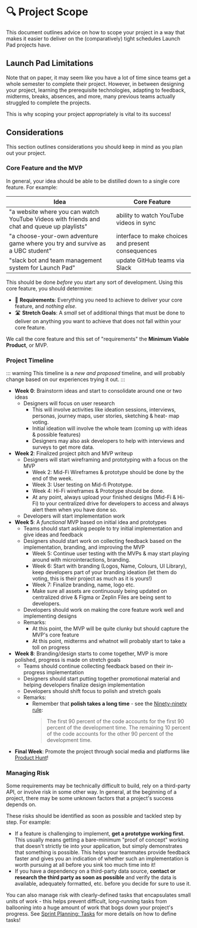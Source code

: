 # 🔍 Project Scope <Badge type="tip" text="updated"/>

This document outlines advice on how to scope your project in a way that makes it easier to deliver on the (comparatively) tight schedules Launch Pad projects have.

## Launch Pad Limitations

Note that on paper, it may seem like you have a lot of time since teams get a whole semester to complete their project. However, in between designing your project, learning the prerequisite technologies, adapting to feedback, midterms, breaks, absences, and more, many previous teams actually struggled to complete the projects.

This is why scoping your project appropriately is vital to its success!

## Considerations

This section outlines considerations you should keep in mind as you plan out your project.

### Core Feature and the MVP

In general, your idea should be able to be distilled down to a single core feature. For example:

| Idea | Core Feature |
|------|--------------|
| "a website where you can watch YouTube Videos with friends and chat and queue up playlists" | ability to watch YouTube videos in sync
| "a choose-your-own adventure game where you try and survive as a UBC student" | interface to make choices and present consequences
| "slack bot and team management system for Launch Pad" | update GitHub teams via Slack

This should be done *before* you start any sort of development. Using this core feature, you should determine:

* 💪 **Requirements**: Everything you need to achieve to deliver your core feature, and *nothing else*.
* 🛣 **Stretch Goals**: A *small* set of additional things that must be done to deliver on anything you want to achieve that does not fall within your core feature.

We call the core feature and this set of "requirements" the **Minimum Viable Product**, or MVP.

### Project Timeline

::: warning
This timeline is a *new and proposed* timeline, and will probably change based on our experiences trying it out.
:::

* **Week 0**: Brainstorm ideas and start to consolidate around one or two ideas
  * Designers will focus on user research
    * This will involve activities like ideation sessions, interviews, personas, journey maps, user stories, sketching & heat-  map voting.
    * Initial ideation will involve the whole team (coming up with ideas & possible features)
    * Designers may also ask developers to help with interviews and surveys to get more data.
* **Week 2**: Finalized project pitch and MVP writeup
  * Designers will start wireframing and prototyping with a focus on the MVP
    * Week 2: Mid-Fi Wireframes & prototype should be done by the end of the week.
    * Week 3: User testing on Mid-fi Prototype.
    * Week 4: Hi-Fi wireframes & Prototype should be done.
    * At any point, always upload your finished designs (Mid-Fi & Hi-Fi) to your centralized drive for developers to access and always alert them when you have done so.
  * Developers will start implementation work
* **Week 5**: A *functional* MVP based on initial idea and prototypes
  * Teams should start asking people to try initial implementation and give ideas and feedback
  * Designers should start work on collecting feedback based on the implementation, branding, and improving the MVP
    * Week 5: Continue user testing with the MVPs & may start playing around with microinteractions, branding.
    * Week 6: Start with branding (Logos, Name, Colours, UI Library), keep developers part of your branding ideation (let them do voting, this is their project as much as it is yours!)
    * Week 7: Finalize branding, name, logo etc. 
    * Make sure all assets are continuously being updated on centralized drive & Figma or Zeplin Files are being sent to developers.
  * Developers should work on making the core feature work well and implementing designs
  * Remarks:
    * At this point, the MVP will be quite clunky but should capture the MVP's core feature
    * At this point, midterms and whatnot will probably start to take a toll on progress
* **Week 8**: Branding/design starts to come together, MVP is more polished, progress is made on stretch goals
  * Teams should continue collecting feedback based on their in-progress implementation
  * Designers should start putting together promotional material and helping developers finalize design implementation
  * Developers should shift focus to polish and stretch goals
  * Remarks:
    * Remember that **polish takes a long time** - see the [Ninety-ninety rule](https://en.wikipedia.org/wiki/Ninety-ninety_rule):
      > The first 90 percent of the code accounts for the first 90 percent of the development time. The remaining 10 percent of the code accounts for the other 90 percent of the development time.
* **Final Week**: Promote the project through social media and platforms like [Product Hunt](https://www.producthunt.com/)!

### Managing Risk

Some requirements may be technically difficult to build, rely on a third-party API, or involve risk in some other way. In general, at the beginning of a project, there may be some unknown factors that a project's success depends on.

These risks should be identified as soon as possible and tackled step by step. For example:

* If a feature is challenging to implement, **get a prototype working first**. This usually means getting a bare-minimum "proof of concept" working that doesn't strictly tie into your application, but simply demonstrates that something is possible. This helps your teammates provide feedback faster and gives you an indication of whether such an implementation is worth pursuing at all before you sink too much time into it!
* If you have a dependency on a third-party data source, **contact or research the third party as soon as possible** and verify the data is available, adequately formatted, etc. before you decide for sure to use it.

You can also manage risk with clearly-defined tasks that encapsulates small units of work - this helps prevent difficult, long-running tasks from ballooning into a huge amount of work that bogs down your project's progress. See [Sprint Planning: Tasks](./sprints.md#tasks) for more details on how to define tasks!
